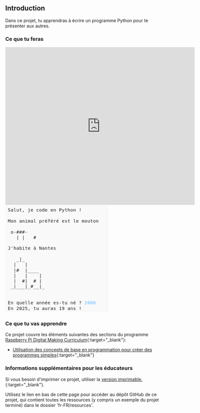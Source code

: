## Introduction

Dans ce projet, tu apprendras à écrire un programme Python pour te présenter aux autres.

### Ce que tu feras

<div class="trinket">
  <iframe src="https://trinket.io/embed/python/a1f663ae0d?outputOnly=true&start=result" width="600" height="500" frameborder="0" marginwidth="0" marginheight="0" allowfullscreen>
  </iframe>
  <img src="images/me-final.png">
</div>

### Ce que tu vas apprendre

Ce projet couvre les éléments suivantes des sections du programme [Raspberry Pi Digital Making Curriculum](http://rpf.io/curriculum){:target="_blank"}:

+ [Utilisation des concepts de base en programmation pour créer des programmes simples](https://www.raspberrypi.org/curriculum/programming/creator){:target="_blank"}

### Informations supplémentaires pour les éducateurs

Si vous besoin d'imprimer ce projet, utiliser la [ version imprimable. ](https://projects.raspberrypi.org/en/projects/about-me/print){:target="_blank"}.

Utilisez le lien en bas de cette page pour accéder au dépôt GitHub de ce projet, qui contient toutes les ressources (y compris un exemple du projet terminé) dans le dossier 'fr-FR/resources'.